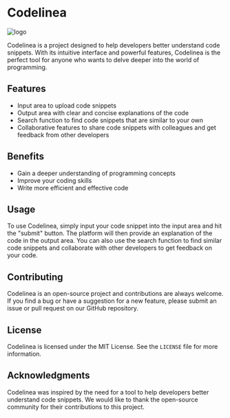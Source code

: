 # Codelinea
![logo](https://user-images.githubusercontent.com/29815204/234738885-5f1c1334-79fd-4592-afb7-276828ab7565.png)

Codelinea is a project designed to help developers better understand code snippets. With its intuitive interface and powerful features, Codelinea is the perfect tool for anyone who wants to delve deeper into the world of programming.

## Features

- Input area to upload code snippets
- Output area with clear and concise explanations of the code
- Search function to find code snippets that are similar to your own
- Collaborative features to share code snippets with colleagues and get feedback from other developers

## Benefits

- Gain a deeper understanding of programming concepts
- Improve your coding skills
- Write more efficient and effective code

## Usage

To use Codelinea, simply input your code snippet into the input area and hit the "submit" button. The platform will then provide an explanation of the code in the output area. You can also use the search function to find similar code snippets and collaborate with other developers to get feedback on your code.

## Contributing

Codelinea is an open-source project and contributions are always welcome. If you find a bug or have a suggestion for a new feature, please submit an issue or pull request on our GitHub repository.

## License

Codelinea is licensed under the MIT License. See the `LICENSE` file for more information.

## Acknowledgments

Codelinea was inspired by the need for a tool to help developers better understand code snippets. We would like to thank the open-source community for their contributions to this project.
